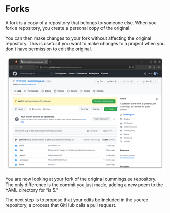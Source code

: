 ```{include} _templates/nav.html
```

# Forks

A fork is a copy of a repository that belongs to someone else. When you fork a repository, you create a personal copy of the original.

You can then make changes to your fork without affecting the original repository. This is useful if you want to make changes to a project when you don't have permission to edit the original.

![Fork](_static/img/fork.png)

You are now looking at your fork of the original cummings.ee repository. The only difference is the commit you just made, adding a new poem to the YAML directory for “is 5.”

The next step is to propose that your edits be included in the source repository, a process that GitHub calls a pull request.


 
